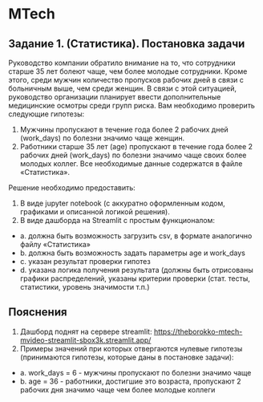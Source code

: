 # MTech
## Задание 1. (Статистика). Постановка задачи

Руководство компании обратило внимание на то, что сотрудники старше 35 лет болеют чаще, чем более молодые сотрудники. Кроме этого, среди мужчин количество пропусков рабочих дней в связи с больничным выше, чем среди женщин. В связи с этой ситуацией, руководство организации планирует ввести дополнительные медицинские осмотры среди групп риска. 
Вам необходимо проверить следующие гипотезы:
1)	Мужчины пропускают в течение года более 2 рабочих дней (work_days) по болезни значимо чаще женщин.
2)	Работники старше 35 лет (age) пропускают в течение года более 2 рабочих дней (work_days) по болезни значимо чаще своих более молодых коллег.
Все необходимые данные содержатся в файле «Статистика».

Решение необходимо предоставить: 
1)	В виде jupyter notebook (с аккуратно оформленным кодом, графиками и описанной логикой решения). 
2)	В виде дашборда на Streamlit с простым функционалом: 
 - a.	должна быть возможность загрузить csv, в формате аналогично файлу «Статистика»
 - b.	должна быть возможность задать параметры age и work_days
 - c.	указан результат проверки гипотез
 - d.	указана логика получения результата (должны быть отрисованы графики распределений, указаны критерии проверки (стат. тесты, статистики, уровень значимости т.п.) 

## Пояснения
1) Дашборд поднят на сервере streamlit: https://theborokko-mtech-mvideo-streamlit-sbox3k.streamlit.app/
2) Примеры значений при которых отвергаются нулевые гипотезы (принимаются гипотезы, которые даны в постановке задачи):
 - a. work_days = 6 - мужчины пропускают по болезни значимо чаще
 - b. age = 36 - работники, достигшие это возраста, пропускают 2 рабочих дня значимо чаще чем более молодые коллеги 
